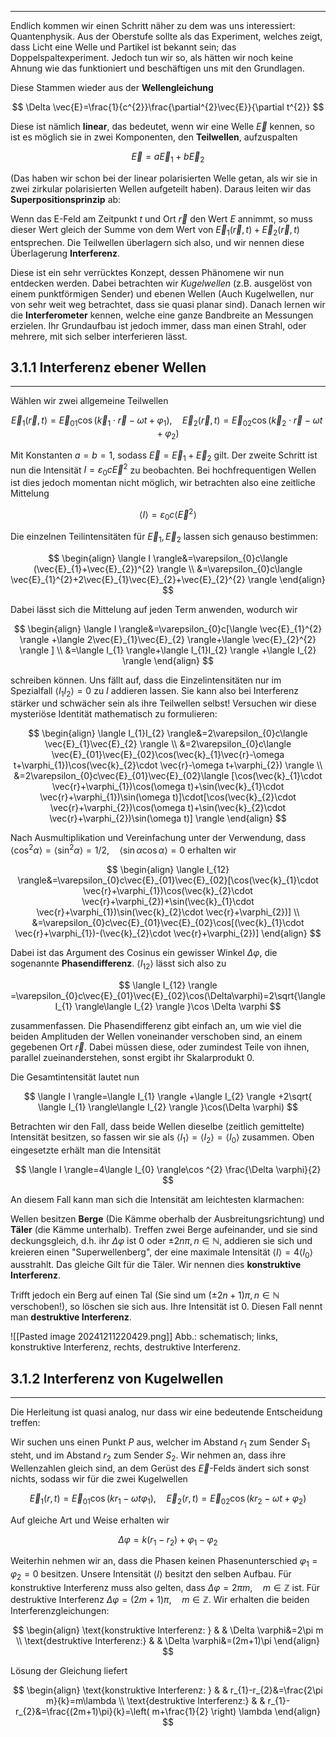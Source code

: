 ***

Endlich kommen wir einen Schritt näher zu dem was uns interessiert: Quantenphysik. Aus der Oberstufe sollte als das Experiment, welches zeigt, dass Licht eine Welle und Partikel ist bekannt sein; das Doppelspaltexperiment. Jedoch tun wir so, als hätten wir noch keine Ahnung wie das funktioniert und beschäftigen uns mit den Grundlagen.

Diese Stammen wieder aus der **Wellengleichung**

$$
\Delta \vec{E}=\frac{1}{c^{2}}\frac{\partial^{2}\vec{E}}{\partial t^{2}} 
$$

Diese ist nämlich **linear**, das bedeutet, wenn wir eine Welle $\vec{E}$ kennen, so ist es möglich sie in zwei Komponenten, den **Teilwellen**, aufzuspalten

$$
\vec{E}=a\vec{E}_{1}+b\vec{E}_{2}
$$

(Das haben wir schon bei der linear polarisierten Welle getan, als wir sie in zwei zirkular polarisierten Wellen aufgeteilt haben). Daraus leiten wir das **Superpositionsprinzip** ab:

Wenn das E-Feld am Zeitpunkt $t$ und Ort $\vec{r}$ den Wert $E$ annimmt, so muss dieser Wert gleich der Summe von dem Wert von $\vec{E}_{1}(\vec{r},t)+\vec{E}_{2}(\vec{r},t)$ entsprechen. Die Teilwellen überlagern sich also, und wir nennen diese Überlagerung **Interferenz**.

Diese ist ein sehr verrücktes Konzept, dessen Phänomene wir nun entdecken werden. Dabei betrachten wir *Kugelwellen* (z.B. ausgelöst von einem punktförmigen Sender) und ebenen Wellen (Auch Kugelwellen, nur von sehr weit weg betrachtet, dass sie quasi planar sind). Danach lernen wir die **Interferometer** kennen, welche eine ganze Bandbreite an Messungen erzielen. Ihr Grundaufbau ist jedoch immer, dass man einen Strahl, oder mehrere, mit sich selber interferieren lässt.


## 3.1.1 Interferenz ebener Wellen
***

Wählen wir zwei allgemeine Teilwellen

$$
\vec{E}_{1}(\vec{r},t)=\vec{E}_{01}\cos(\vec{k}_{1}\cdot \vec{r}-\omega t+\varphi_{1}), \quad \vec{E}_{2}(\vec{r},t)=\vec{E}_{02}\cos(\vec{k}_{2}\cdot \vec{r}-\omega t+\varphi_{2})
$$

Mit Konstanten $a=b=1$, sodass $\vec{E}=\vec{E}_{1}+\vec{E}_{2}$ gilt. Der zweite Schritt ist nun die Intensität $I=\varepsilon_{0}c\vec{E}^{2}$ zu beobachten. Bei hochfrequentigen Wellen ist dies jedoch momentan nicht möglich, wir betrachten also eine zeitliche Mittelung

$$
\langle I \rangle=\varepsilon_{0}c\langle \vec{E}^{2} \rangle  
$$

Die einzelnen Teilintensitäten für $\vec{E}_{1},\vec{E}_{2}$ lassen sich genauso bestimmen:

$$
\begin{align}
\langle I \rangle&=\varepsilon_{0}c\langle (\vec{E}_{1}+\vec{E}_{2})^{2} \rangle \\
&=\varepsilon_{0}c\langle \vec{E}_{1}^{2}+2\vec{E}_{1}\vec{E}_{2}+\vec{E}_{2}^{2} \rangle 
\end{align}
$$

Dabei lässt sich die Mittelung auf jeden Term anwenden, wodurch wir

$$
\begin{align}
\langle I \rangle&=\varepsilon_{0}c[\langle \vec{E}_{1}^{2} \rangle +\langle 2\vec{E}_{1}\vec{E}_{2} \rangle+\langle \vec{E}_{2}^{2} \rangle  ]  \\
&=\langle I_{1} \rangle+\langle I_{1}I_{2} \rangle +\langle I_{2} \rangle  
\end{align}
$$

schreiben können. Uns fällt auf, dass die Einzelintensitäten nur im Spezialfall $\langle I_{1}I_{2} \rangle=0$ zu $I$ addieren lassen. Sie kann also bei Interferenz stärker und schwächer sein als ihre Teilwellen selbst! Versuchen wir diese mysteriöse Identität mathematisch zu formulieren:

$$
\begin{align}
\langle I_{1}I_{2} \rangle&=2\varepsilon_{0}c\langle \vec{E}_{1}\vec{E}_{2} \rangle   \\
&=2\varepsilon_{0}c\langle \vec{E}_{01}\vec{E}_{02}\cos(\vec{k}_{1}\vec{r}-\omega t+\varphi_{1})\cos(\vec{k}_{2}\cdot \vec{r}-\omega t+\varphi_{2}) \rangle  \\
&=2\varepsilon_{0}c\vec{E}_{01}\vec{E}_{02}\langle [\cos(\vec{k}_{1}\cdot \vec{r}+\varphi_{1})\cos(\omega t)+\sin(\vec{k}_{1}\cdot \vec{r}+\varphi_{1})\sin(\omega t)]\cdot[\cos(\vec{k}_{2}\cdot \vec{r}+\varphi_{2})\cos(\omega t)+\sin(\vec{k}_{2}\cdot \vec{r}+\varphi_{2})\sin(\omega t)] \rangle 
\end{align}
$$

Nach Ausmultiplikation und Vereinfachung unter der Verwendung, dass $\langle \cos ^{2}\alpha \rangle=\langle \sin ^{2}\alpha \rangle=1/2,\quad \langle \sin\alpha \cos\alpha \rangle=0$ erhalten wir

$$
\begin{align}
\langle I_{12} \rangle&=\varepsilon_{0}c\vec{E}_{01}\vec{E}_{02}[\cos(\vec{k}_{1}\cdot \vec{r}+\varphi_{1})\cos(\vec{k}_{2}\cdot \vec{r}+\varphi_{2})+\sin(\vec{k}_{1}\cdot \vec{r}+\varphi_{1})\sin(\vec{k}_{2}\cdot \vec{r}+\varphi_{2})] \\
&=\varepsilon_{0}c\vec{E}_{01}\vec{E}_{02}\cos[(\vec{k}_{1}\cdot \vec{r}+\varphi_{1})-(\vec{k}_{2}\cdot \vec{r}+\varphi_{2})] 
\end{align}
$$

Dabei ist das Argument des Cosinus ein gewisser Winkel $\Delta \varphi$, die sogenannte **Phasendifferenz**. $\langle I_{12} \rangle$ lässt sich also zu

$$
\langle I_{12} \rangle =\varepsilon_{0}c\vec{E}_{01}\vec{E}_{02}\cos(\Delta\varphi)=2\sqrt{\langle I_{1} \rangle\langle I_{2} \rangle   }\cos \Delta \varphi
$$

zusammenfassen. Die Phasendifferenz gibt einfach an, um wie viel die beiden Amplituden der Wellen voneinander verschoben sind, an einem gegebenen Ort $\vec{r}$. Dabei müssen diese, oder zumindest Teile von ihnen, parallel zueinanderstehen, sonst ergibt ihr Skalarprodukt $0$.

Die Gesamtintensität lautet nun

$$
\langle I \rangle=\langle I_{1} \rangle +\langle I_{2} \rangle +2\sqrt{ \langle I_{1} \rangle\langle I_{2} \rangle   }\cos(\Delta \varphi) 
$$

Betrachten wir den Fall, dass beide Wellen dieselbe (zeitlich gemittelte) Intensität besitzen, so fassen wir sie als $\langle I_{1} \rangle=\langle I_{2} \rangle=\langle I_{0} \rangle$ zusammen. Oben eingesetzte erhält man die Intensität

$$
\langle I \rangle=4\langle I_{0} \rangle\cos ^{2} \frac{\Delta \varphi}{2}  
$$

An diesem Fall kann man sich die Intensität am leichtesten klarmachen:

Wellen besitzen **Berge** (Die Kämme oberhalb der Ausbreitungsrichtung) und **Täler** (die Kämme unterhalb). Treffen zwei Berge aufeinander, und sie sind deckungsgleich, d.h. ihr $\Delta \varphi$ ist $0$ oder $\pm 2n\pi, n\in\mathbb{N}$, addieren sie sich und kreieren einen "Superwellenberg", der eine maximale Intensität $\langle I \rangle=4\langle I_{0} \rangle$ ausstrahlt. Das gleiche Gilt für die Täler. Wir nennen dies **konstruktive Interferenz**.

Trifft jedoch ein Berg auf einen Tal (Sie sind um $(\pm2n+1)\pi,n\in \mathbb{N}$ verschoben!), so löschen sie sich aus. Ihre Intensität ist $0$. Diesen Fall nennt man **destruktive Interferenz**.

![[Pasted image 20241211220429.png]]
Abb.: schematisch; links, konstruktive Interferenz, rechts, destruktive Interferenz.


## 3.1.2 Interferenz von Kugelwellen
***

Die Herleitung ist quasi analog, nur dass wir eine bedeutende Entscheidung treffen:

Wir suchen uns einen Punkt $P$ aus, welcher im Abstand $r_{1}$ zum Sender $S_{1}$ steht, und im Abstand $r_{2}$ zum Sender $S_{2}$. Wir nehmen an, dass ihre Wellenzahlen gleich sind, an dem Gerüst des $\vec{E}$-Felds ändert sich sonst nichts, sodass wir für die zwei Kugelwellen

$$
\vec{E}_{1}(r,t)=\vec{E}_{01}\cos(kr_{1}-\omega t\varphi_{1}),\quad \vec{E}_{2}(r,t)=\vec{E}_{02}\cos(kr_{2}-\omega t+\varphi_{2})
$$

Auf gleiche Art und Weise erhalten wir

$$
\Delta \varphi=k(r_{1}-r_{2})+\varphi_{1}-\varphi_{2}
$$

Weiterhin nehmen wir an, dass die Phasen keinen Phasenunterschied $\varphi_{1}=\varphi_{2}=0$ besitzen. Unsere Intensität $\langle I \rangle$ besitzt den selben Aufbau. Für konstruktive Interferenz muss also gelten, dass $\Delta\varphi=2\pi m,\quad m\in \mathbb{Z}$ ist. Für destruktive Interferenz $\Delta \varphi=(2m+1)\pi,\quad m\in \mathbb{Z}$. Wir erhalten die beiden Interferenzgleichungen:

$$
\begin{align}
\text{konstruktive Interferenz: } & & \Delta \varphi&=2\pi m \\
\text{destruktive Interferenz:} & & \Delta \varphi&=(2m+1)\pi  
\end{align}
$$

Lösung der Gleichung liefert

$$
\begin{align}
\text{konstruktive Interferenz: } & & r_{1}-r_{2}&=\frac{2\pi m}{k}=m\lambda \\
\text{destruktive Interferenz:} & & r_{1}-r_{2}&=\frac{(2m+1)\pi}{k}=\left( m+\frac{1}{2} \right) \lambda 
\end{align}
$$

